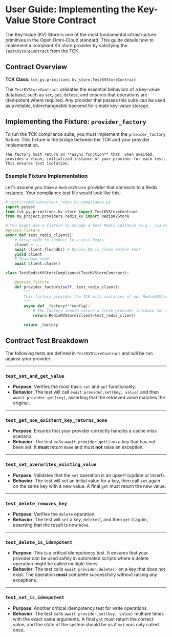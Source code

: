 # User Guide: Implementing the Key-Value Store Contract

The Key-Value (KV) Store is one of the most fundamental infrastructure primitives in the Open Omni-Cloud standard. This guide details how to implement a compliant KV store provider by satisfying the `TestKVStoreContract` from the TCK.

## Contract Overview

**TCK Class:** ```tck_py.primitives.kv_store.TestKVStoreContract```

The `TestKVStoreContract` validates the essential behaviors of a key-value database, such as `set`, `get`, `delete`, and ensures that operations are idempotent where required. Any provider that passes this suite can be used as a reliable, interchangeable backend for simple key-value storage.

## Implementing the Fixture: `provider_factory`

To run the TCK compliance suite, you must implement the `provider_factory` fixture. This fixture is the bridge between the TCK and your provider implementation.

```info
The factory must return an **async function** that, when awaited, provides a clean, initialized instance of your provider for each test. This ensures test isolation.
```

### Example Fixture Implementation

Let's assume you have a `RedisKVStore` provider that connects to a Redis instance. Your compliance test file would look like this:

```python
# tests/compliance/test_redis_kv_compliance.py
import pytest
from tck_py.primitives.kv_store import TestKVStoreContract
from my_project.providers.redis_kv import RedisKVStore

# You might use a fixture to manage a test Redis instance (e.g., via Docker)
@pytest.fixture
async def test_redis_client():
    # Setup code to connect to a test Redis
    client = ...
    await client.flushdb() # Ensure DB is clean before test
    yield client
    # Teardown code
    await client.close()

class TestRedisKVStoreCompliance(TestKVStoreContract):

    @pytest.fixture
    def provider_factory(self, test_redis_client):
        """
        This factory provides the TCK with instances of our RedisKVStore.
        """
        async def _factory(**config):
            # The factory should return a fresh provider instance for each test
            return RedisKVStore(client=test_redis_client)

        return _factory
```

## Contract Test Breakdown

The following tests are defined in `TestKVStoreContract` and will be run against your provider.

---

### `test_set_and_get_value`

-   **Purpose**: Verifies the most basic `set` and `get` functionality.
-   **Behavior**: The test will call `await provider.set(key, value)` and then `await provider.get(key)`, asserting that the retrieved value matches the original.

---

### `test_get_non_existent_key_returns_none`

-   **Purpose**: Ensures that your provider correctly handles a cache miss scenario.
-   **Behavior**: The test calls `await provider.get()` on a key that has not been set. It **must** return `None` and must **not** raise an exception.

---

### `test_set_overwrites_existing_value`

-   **Purpose**: Validates that the `set` operation is an upsert (update or insert).
-   **Behavior**: The test will set an initial value for a key, then call `set` again on the same key with a new value. A final `get` must return the new value.

---

### `test_delete_removes_key`

-   **Purpose**: Verifies the `delete` operation.
-   **Behavior**: The test will `set` a key, `delete` it, and then `get` it again, asserting that the result is now `None`.

---

### `test_delete_is_idempotent`

-   **Purpose**: This is a critical idempotency test. It ensures that your provider can be used safely in automated scripts where a delete operation might be called multiple times.
-   **Behavior**: The test calls `await provider.delete()` on a key that does not exist. The operation **must** complete successfully without raising any exceptions.

---

### `test_set_is_idempotent`

-   **Purpose**: Another critical idempotency test for write operations.
-   **Behavior**: The test calls `await provider.set(key, value)` multiple times with the exact same arguments. A final `get` must return the correct value, and the state of the system should be as if `set` was only called once.
